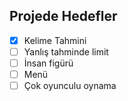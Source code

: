 
## Projede Hedefler
- [x] Kelime Tahmini
- [ ] Yanlış tahminde limit
- [ ] İnsan figürü
- [ ] Menü
- [ ] Çok oyunculu oynama
